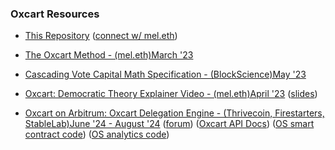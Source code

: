 
### Oxcart Resources  
- [This Repository](https://github.com/emjicy/Oxcart) ([connect w/ mel.eth](http://themelv.in/))

- [The Oxcart Method - (mel.eth)March '23](https://mirror.xyz/mel.eth/3VRWumRDw-AWlgwaic0imIFzGBLbxyVs_ubRhb5epn4) 

- [Cascading Vote Capital Math Specification - (BlockScience)May '23](https://hackmd.io/07YIVfyWRLKAAICPMPICZA?view)

- [Oxcart: Democratic Theory Explainer Video - (mel.eth)April '23](https://archive.org/details/metagov-shorttalks-20230405) ([slides](https://docs.google.com/presentation/d/1dCzynSlJzN-sFghPtsUS2oLhQDelTGjh4uYC2l0imfM/edit?usp=sharing))

- [Oxcart on Arbitrum: Oxcart Delegation Engine - (Thrivecoin, Firestarters, StableLab)June '24 - August '24](https://dashboard.forse.io/oxcart) ([forum](https://forum.arbitrum.foundation/t/announcing-the-oxcart-delegation-engine-on-arbitrum/26429)) ([Oxcart API Docs](https://forseapp.notion.site/Oxcart-API-Documentation-b20a91886d564be1ac5f720f2893bc77)) ([OS smart contract code](https://github.com/stablelab/oxcart-solidity)) ([OS analytics code](https://github.com/stablelab/oxcart-analytics))
